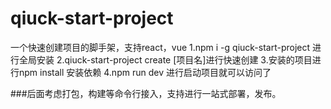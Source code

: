 # qiuck-start-project
一个快速创建项目的脚手架，支持react，vue
1.npm i -g qiuck-start-project
进行全局安装
2.qiuck-start-project create [项目名]进行快速创建
3.安装的项目进行npm install 安装依赖
4.npm run dev 进行启动项目就可以访问了

###后面考虑打包，构建等命令行接入，支持进行一站式部署，发布。